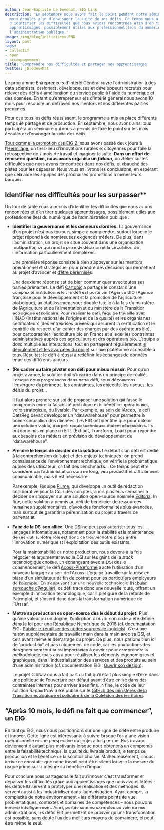 ```yaml
---
author: Jean-Baptiste Le Dévéhat, EIG Link
description: 'En septembre nous avons fait le point pendant notre séminaire, sur nos 
  mois écoulés afin d’envisager la suite de nos défis. Ce temps nous a aussi permis 
  d’identifier les difficultés que nous avions rencontrées afin d’en tirer quelques 
  apprentissages, possiblement utiles aux professionnel(le)s du numérique de 
  l’administration publique.'
image: /img/blog/initiatives.PNG
layout: post
tags:
- collectif
- open 
- accompagnement
title: 'Comprendre nos difficultés et partager nos apprentissages'
twitter: jbledevehat
---
```

 

Le programme Entrepreneurs d'Intérêt Général ouvre l’administration à des data scientists, designers, développeuses et développeurs recrutés pour relever des défis d'amélioration du service public à l'aide du numérique et des données. En tant qu’entrepreneur(e)s d’intérêt général nous avons 10 mois pour résoudre un défi avec nos mentors et nos différentes parties prenantes.

Pour que tous les défis réussissent, le programme a mis en place différents temps de partage et de production. En septembre, nous avons ainsi tous participé à un séminaire qui nous a permis de faire le point sur les mois écoulés et d’envisager la suite des défis. 

[Tout comme la promotion des EIG 2, ](https://entrepreneur-interet-general.etalab.gouv.fr/blog/2018/09/24/retrospective-defis-eig2.html)nous avons passé deux jours à l’[Hermitage](https://www.hermitagelelab.com/), un tiers-lieu d’innovations rurales et citoyennes pour faire la rétrospective de 7 mois de travail et imaginer la suite. **Dans un effort de remise en question, nous avons organisé un _failcon_,** un atelier sur les difficultés que nous avons rencontrées dans nos défis, et ébauché des pistes pour les dépasser. Nous vous en livrons les conclusions, en espérant que cela aide les équipes des prochaines promotions à mener leurs barques. 

## Identifier nos difficultés pour les surpasser**

Un tour de table nous a permis d’identifier les difficultés que nous avions rencontrées et d’en tirer quelques apprentissages, possiblement utiles aux professionnel(le)s du numérique de l’administration publique :



*   **Identifier la gouvernance et les donneurs d’ordres.** La gouvernance d’un projet n’est pas toujours simple à comprendre, surtout lorsque le projet répond à de nombreuses exigences métiers. De plus, dans l’administration, un projet se situe souvent dans une organisation multipartite, ce qui rend la prise de décision et la circulation de l’information particulièrement complexes. 

    Une première réponse consiste à bien s’appuyer sur les mentors, opérationnel et stratégique, pour prendre des décisions qui permettent au projet d’avancer et [d’être pérennisé](https://entrepreneur-interet-general.etalab.gouv.fr/blog/2019/05/20/session-perennisation-defis-eig-3.html)s.


    Une deuxième réponse est de bien communiquer avec toutes ses parties prenantes. Le défi [Cartobio](https://entrepreneur-interet-general.etalab.gouv.fr/defis/2019/cartobio.html) a partagé le constat d’une complexité institutionnelle : le défi est porté par l’Agence BIO (Agence française pour le développement et la promotion de l’agriculture biologique), un établissement sous double tutelle à la fois du ministère de l’Agriculture et de l’alimentation et du ministère de la Transition écologique et solidaire. Pour réaliser le défi, l’équipe travaille avec l’INAO (Institut national de l’origine et de la qualité) et les organismes certificateurs (des entreprises privées qui assurent la certification et le contrôle du respect d’un cahier des charges par des opérateurs bio), pour cartographier l’agriculture bio en France et alléger les contraintes administratives auprès des agriculteurs et des opérateurs bio. L’équipe a donc multiplié les interactions, tout en partageant régulièrement [le déroulement et les avancées du projet](http://cartobio.org/) sur une plateforme accessible à tous. Résultat : le défi à réussi à redéfinir les échanges de données entre ces différents acteurs.  

*   **(Re)cadrer ou faire pivoter son défi pour mieux réussir.** Pour qu’un projet avance, la solution doit s’inscrire dans un principe de réalité. Lorsque nous progressons dans notre défi, nous découvrons l’envergure du périmètre, les contraintes, les objectifs, les risques, les délais du projet... 

    Il faut alors prendre sur soi de proposer une solution qui fasse le compromis entre la faisabilité technique et le bénéfice opérationnel, voire stratégique, du livrable. Par exemple, au sein de l’Arcep, le défi DataReg devait développer un “datawarehouse” pour permettre la bonne circulation des données. Les EIG ont identifié que pour obtenir une solution viable, des pré-requis techniques étaient nécessaires. Ils ont donc mis en place un ETL (Extract, Transform, Load) pour répondre aux besoins des métiers en prévision du développement du “datawarehouse”. 


*   **Prendre le temps de décider de la solution.** Le début d’un défi est dédié à la compréhension du sujet et des enjeux techniques : on prend connaissance de l’environnement technique, on vérifie la problématique auprès des utilisateur, on fait des benchmarks... Ce temps peut être considéré par l’administration comme long, peu productif et difficilement communicable, mais il est nécessaire. 

    Par exemple, l’équipe [Plume](https://entrepreneur-interet-general.etalab.gouv.fr/defis/2019/plume.html), qui développe un outil de rédaction collaborative pour la Cour des comptes, a mis plusieurs semaines à décider de s’appuyer sur une solution open-source nommée [Editoria](https://editoria.pub/). In fine, cette solution a permis au défi de bénéficier de ressources humaines supplémentaires, d’avoir des fonctionnalités plus avancées, mais surtout de garantir la pérennisation du projet à travers ce partenariat.

*   **Faire de la DSI son alliée.** Une DSI ne peut pas autoriser tous les langages informatiques, notamment pour la stabilité et la maintenance de ses outils. Notre rôle est donc de trouver notre place entre l’innovation numérique et l’exploitation des outils existants. 

    Pour la maintenabilité de notre production, nous devons à la fois négocier et argumenter avec la DSI sur les gains de la _stack_ technologique choisie. En échangeant avec la DSI dès le commencement, le défi [Acoss-Plateforme](https://entrepreneur-interet-general.etalab.gouv.fr/defis/2019/acossplateforme.html) a acté l’utilisation d’un nouveau langage au sein de l’Acoss. L’équipe travaille sur la mise en place d’un simulateur de fin de contrat pour les particuliers employeurs de [Pajemploi](https://www.pajemploi.urssaf.fr/). En s’appuyant sur une nouvelle technologie ([Nebular surcouche d’Angular](https://akveo.github.io/nebular/)), ce défi trace donc une nouvelle route, offrant un exemple d’innovation technologique, car il préfigure de la refonte de Pajemploi, et s’inscrit donc dans la transformation numérique de l’Urssaf.

*   **Mettre sa production en open-source dès le début du projet.** Plus qu’une valeur ou un dogme, l’obligation d’ouvrir son code a été définie dans la loi pour une République Numérique de 2016 (cf. documentation EIG : [Publier et réutiliser des codes sources de logiciels](https://doc.eig-forever.org/opensource.html#dans-quels-cas-ne-pas-publier)). C’est une raison supplémentaire de travailler main dans la main avec sa DSI, et cela avant même le démarrage du projet. De plus, nous parlons bien ici de “production” et pas uniquement de code, car les productions des designers sont tout aussi importantes à ouvrir : pour comprendre la méthodologie, mais aussi pour réutiliser les éléments ergonomiques et graphiques, dans l'industrialisation des services et des produits au sein d’une administration (cf. documentation EIG : [Ouvrir son design](https://doc.eig-forever.org/design.html#ouvrir-son-design)).

    Le projet CibNav nous a fait part du fait qu’il était plus simple d’être dans une politique de l’ouverture par défaut avant d’être enlisé dans des contraintes internes pour arriver à ses fins. In fine, le code de leur solution RapportNav a été publié sur le [GitHub des ministères de la Transition écologique et solidaire & de la Cohésion des territoires](https://github.com/MTES-MCT/rapportNav). 



## “Après 10 mois, le défi ne fait que commencer”, un EIG


En tant qu’EIG, nous nous positionnons sur une ligne de crête entre produire et innover. Cette ligne est intéressante à suivre lorsque l’on a une vision opérationnelle et une perspective du projet à long terme. Nos travaux deviennent d’autant plus motivants lorsque nous obtenons un compromis entre la faisabilité technique, la qualité du livrable produit, le temps de production et le bénéfice de la solution choisie. Malheureusement, il nous arrive de constater que notre travail peut-être ralenti lorsque la mesure du risque prime sur la mesure du bénéfice d’impact.

Pour conclure nous partageons le fait qu’innover c’est transformer et dépasser les difficultés grâce aux apprentissages que nous avons listées : les défis EIG servent à prototyper une réalisation et des méthodes. Ils servent aussi à les industrialiser dans l’administration. Ayant compris la complexité de notre environnement - les différents points de vue, problématiques, contextes et domaines de compétences - nous pouvons innover intelligemment. Ainsi, portés comme exemples au sein de nos administrations, les défis EIG permettent de prouver qu’une transformation est possible, sans doute l’un des meilleurs moyens de convaincre, et peut-être même le seul.
